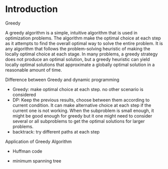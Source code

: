 # Introduction

Greedy

A greedy algorithm is a simple, intuitive algorithm that is used in optimization problems. The algorithm make the optimal choice at each step as it attempts to find the overall optimal way to solve the entire problem. It is any algorithm that follows the problem-solving heuristic of making the locally optimal choice at each stage. In many problems, a greedy strategy does not produce an optimal solution, but a greedy heuristic can yield locally optimal solutions that approximate a globally optimal solution in a reasonable amount of time.

Difference between Greedy and dynamic programming

* Greedy: make optimal choice at each step. no other scenario is considered
* DP: Keep the previous results, choose between them according to current condition. It  can make alternative choice at each step if the current one is not working. When the subproblem is small enough, it might be good enough for greedy but it one might need to consider several or all subproblems to get the optimal solutions for larger problems.
* backtrack: try different paths at each step

Application of Greedy Algorithm

* Huffman code

* minimum spanning tree